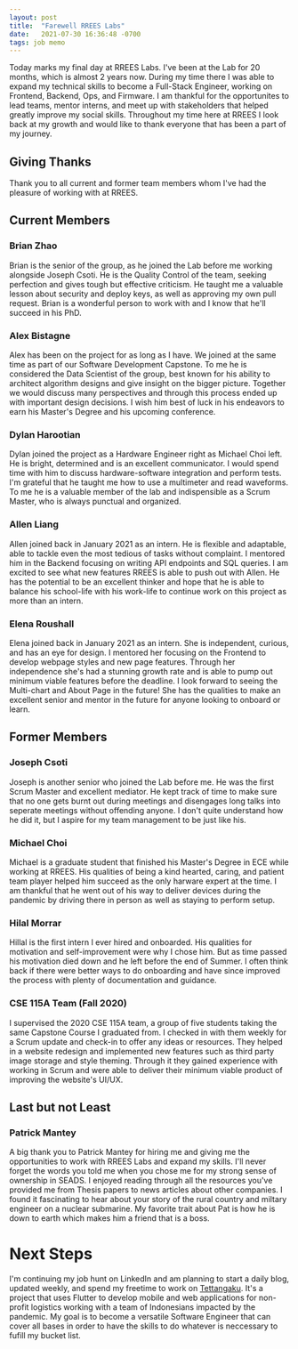 ```yaml
---
layout: post
title:  "Farewell RREES Labs"
date:   2021-07-30 16:36:48 -0700
tags: job memo
---
```


Today marks my final day at RREES Labs. I've been at the Lab for 20 months, which is almost 2 years now. During my time there I was able to expand my technical skills to become a Full-Stack Engineer, working on Frontend, Backend, Ops, and Firmware.
I am thankful for the opportunites to lead teams, mentor interns, and meet up with stakeholders that helped greatly improve my social skills.
Throughout my time here at RREES I look back at my growth and would like to thank everyone that has been a part of my journey.

## Giving Thanks

Thank you to all current and former team members whom I've had the pleasure of working with at RREES.

## Current Members

### Brian Zhao

Brian is the senior of the group, as he joined the Lab before me working alongside Joseph Csoti. He is the Quality Control of the team, seeking perfection and gives tough but effective criticism. He taught me a valuable lesson about security and deploy keys, as well as approving my own pull request. Brian is a wonderful person to work with and I know that he'll succeed in his PhD.

### Alex Bistagne

Alex has been on the project for as long as I have. We joined at the same time as part of our Software Development Capstone. To me he is considered the Data Scientist of the group, best known for his ability to architect algorithm designs and give insight on the bigger picture. Together we would discuss many perspectives and through this process ended up with important design decisions. I wish him best of luck in his endeavors to earn his Master's Degree and his upcoming conference.

### Dylan Harootian

Dylan joined the project as a Hardware Engineer right as Michael Choi left. He is bright, determined and is an excellent communicator. I would spend time with him to discuss hardware-software integration and perform tests. I'm grateful that he taught me how to use a multimeter and read waveforms.
To me he is a valuable member of the lab and indispensible as a Scrum Master, who is always punctual and organized.

### Allen Liang

Allen joined back in January 2021 as an intern. He is flexible and adaptable, able to tackle even the most tedious of tasks without complaint. I mentored him in the Backend focusing on writing API endpoints and SQL queries. I am excited to see what new features RREES is able to push out with Allen. He has the potential to be an excellent thinker and hope that he is able to balance his school-life with his work-life to continue work on this project as more than an intern.

### Elena Roushall

Elena joined back in January 2021 as an intern. She is independent, curious, and has an eye for design. I mentored her focusing on the Frontend to develop webpage styles and new page features. Through her independence she's had a stunning growth rate and is able to pump out minimum viable features before the deadline. I look forward to seeing the Multi-chart and About Page in the future! She has the qualities to make an excellent senior and mentor in the future for anyone looking to onboard or learn.

## Former Members

### Joseph Csoti

Joseph is another senior who joined the Lab before me. He was the first Scrum Master and excellent mediator. He kept track of time to make sure that no one gets burnt out during meetings and disengages long talks into seperate meetings without offending anyone. I don't quite understand how he did it, but I aspire for my team management to be just like his. 

### Michael Choi

Michael is a graduate student that finished his Master's Degree in ECE while working at RREES. His qualities of being a kind hearted, caring, and patient team player helped him succeed as the only harware expert at the time. I am thankful that he went out of his way to deliver devices during the pandemic by driving there in person as well as staying to perform setup.

### Hilal Morrar

Hillal is the first intern I ever hired and onboarded. His qualities for motivation and self-improvement were why I chose him. But as time passed his motivation died down and he left before the end of Summer. I often think back if there were better ways to do onboarding and have since improved the process with plenty of documentation and guidance.

### CSE 115A Team (Fall 2020)

I supervised the 2020 CSE 115A team, a group of five students taking the same Capstone Course I graduated from. I checked in with them weekly for a Scrum update and check-in to offer any ideas or resources. They helped in a website redesign and implemented new features such as third party image storage and style theming. Through it they gained experience with working in Scrum and were able to deliver their minimum viable product of improving the website's UI/UX.

## Last but not Least

### Patrick Mantey

A big thank you to Patrick Mantey for hiring me and giving me the opportunities to work with RREES Labs and expand my skills. I'll never forget the words you told me when you chose me for my strong sense of ownership in SEADS. I enjoyed reading through all the resources you've provided me from Thesis papers to news articles about other companies. I found it fascinating to hear about your story of the rural country and miltary engineer on a nuclear submarine. My favorite trait about Pat is how he is down to earth which makes him a friend that is a boss.

# Next Steps

I'm continuing my job hunt on LinkedIn and am planning to start a daily blog, updated weekly, and spend my freetime to work on [Tettangaku](https://tetanggaku.com/#/). It's a project that uses Flutter to develop mobile and web applications for non-profit logistics working with a team of Indonesians impacted by the pandemic. My goal is to become a versatile Software Engineer that can cover all bases in order to have the skills to do whatever is neccessary to fufill my bucket list.